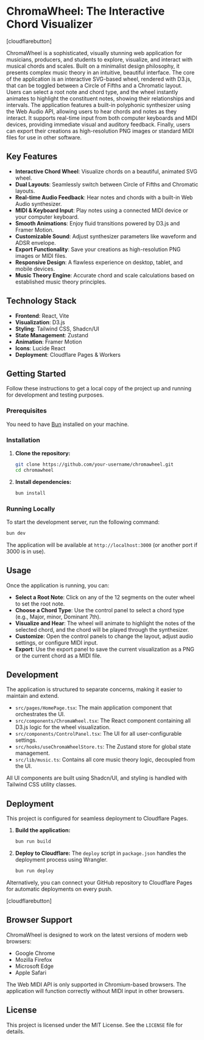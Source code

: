 # ChromaWheel: The Interactive Chord Visualizer

[cloudflarebutton]

ChromaWheel is a sophisticated, visually stunning web application for musicians, producers, and students to explore, visualize, and interact with musical chords and scales. Built on a minimalist design philosophy, it presents complex music theory in an intuitive, beautiful interface. The core of the application is an interactive SVG-based wheel, rendered with D3.js, that can be toggled between a Circle of Fifths and a Chromatic layout. Users can select a root note and chord type, and the wheel instantly animates to highlight the constituent notes, showing their relationships and intervals. The application features a built-in polyphonic synthesizer using the Web Audio API, allowing users to hear chords and notes as they interact. It supports real-time input from both computer keyboards and MIDI devices, providing immediate visual and auditory feedback. Finally, users can export their creations as high-resolution PNG images or standard MIDI files for use in other software.

## Key Features

-   **Interactive Chord Wheel**: Visualize chords on a beautiful, animated SVG wheel.
-   **Dual Layouts**: Seamlessly switch between Circle of Fifths and Chromatic layouts.
-   **Real-time Audio Feedback**: Hear notes and chords with a built-in Web Audio synthesizer.
-   **MIDI & Keyboard Input**: Play notes using a connected MIDI device or your computer keyboard.
-   **Smooth Animations**: Enjoy fluid transitions powered by D3.js and Framer Motion.
-   **Customizable Sound**: Adjust synthesizer parameters like waveform and ADSR envelope.
-   **Export Functionality**: Save your creations as high-resolution PNG images or MIDI files.
-   **Responsive Design**: A flawless experience on desktop, tablet, and mobile devices.
-   **Music Theory Engine**: Accurate chord and scale calculations based on established music theory principles.

## Technology Stack

-   **Frontend**: React, Vite
-   **Visualization**: D3.js
-   **Styling**: Tailwind CSS, Shadcn/UI
-   **State Management**: Zustand
-   **Animation**: Framer Motion
-   **Icons**: Lucide React
-   **Deployment**: Cloudflare Pages & Workers

## Getting Started

Follow these instructions to get a local copy of the project up and running for development and testing purposes.

### Prerequisites

You need to have [Bun](https://bun.sh/) installed on your machine.

### Installation

1.  **Clone the repository:**
    ```bash
    git clone https://github.com/your-username/chromawheel.git
    cd chromawheel
    ```

2.  **Install dependencies:**
    ```bash
    bun install
    ```

### Running Locally

To start the development server, run the following command:

```bash
bun dev
```

The application will be available at `http://localhost:3000` (or another port if 3000 is in use).

## Usage

Once the application is running, you can:

-   **Select a Root Note**: Click on any of the 12 segments on the outer wheel to set the root note.
-   **Choose a Chord Type**: Use the control panel to select a chord type (e.g., Major, minor, Dominant 7th).
-   **Visualize and Hear**: The wheel will animate to highlight the notes of the selected chord, and the chord will be played through the synthesizer.
-   **Customize**: Open the control panels to change the layout, adjust audio settings, or configure MIDI input.
-   **Export**: Use the export panel to save the current visualization as a PNG or the current chord as a MIDI file.

## Development

The application is structured to separate concerns, making it easier to maintain and extend.

-   `src/pages/HomePage.tsx`: The main application component that orchestrates the UI.
-   `src/components/ChromaWheel.tsx`: The React component containing all D3.js logic for the wheel visualization.
-   `src/components/ControlPanel.tsx`: The UI for all user-configurable settings.
-   `src/hooks/useChromaWheelStore.ts`: The Zustand store for global state management.
-   `src/lib/music.ts`: Contains all core music theory logic, decoupled from the UI.

All UI components are built using Shadcn/UI, and styling is handled with Tailwind CSS utility classes.

## Deployment

This project is configured for seamless deployment to Cloudflare Pages.

1.  **Build the application:**
    ```bash
    bun run build
    ```

2.  **Deploy to Cloudflare:**
    The `deploy` script in `package.json` handles the deployment process using Wrangler.
    ```bash
    bun run deploy
    ```

Alternatively, you can connect your GitHub repository to Cloudflare Pages for automatic deployments on every push.

[cloudflarebutton]

## Browser Support

ChromaWheel is designed to work on the latest versions of modern web browsers:

-   Google Chrome
-   Mozilla Firefox
-   Microsoft Edge
-   Apple Safari

The Web MIDI API is only supported in Chromium-based browsers. The application will function correctly without MIDI input in other browsers.

## License

This project is licensed under the MIT License. See the `LICENSE` file for details.